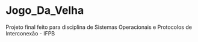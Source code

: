 # Jogo_Da_Velha
Projeto final feito para disciplina de Sistemas Operacionais e Protocolos de Interconexão - IFPB
